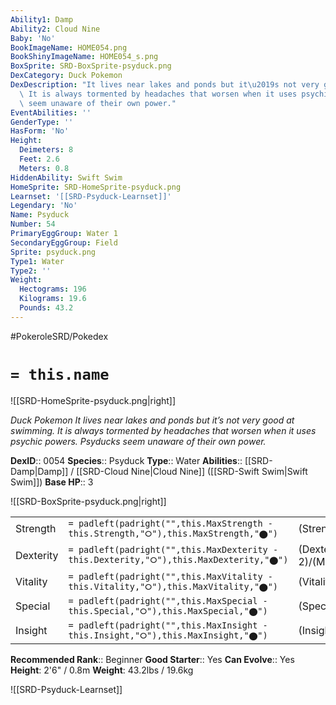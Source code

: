 ```yaml
---
Ability1: Damp
Ability2: Cloud Nine
Baby: 'No'
BookImageName: HOME054.png
BookShinyImageName: HOME054_s.png
BoxSprite: SRD-BoxSprite-psyduck.png
DexCategory: Duck Pokemon
DexDescription: "It lives near lakes and ponds but it\u2019s not very good at swimming.\
  \ It is always tormented by headaches that worsen when it uses psychic powers. Psyducks\
  \ seem unaware of their own power."
EventAbilities: ''
GenderType: ''
HasForm: 'No'
Height:
  Deimeters: 8
  Feet: 2.6
  Meters: 0.8
HiddenAbility: Swift Swim
HomeSprite: SRD-HomeSprite-psyduck.png
Learnset: '[[SRD-Psyduck-Learnset]]'
Legendary: 'No'
Name: Psyduck
Number: 54
PrimaryEggGroup: Water 1
SecondaryEggGroup: Field
Sprite: psyduck.png
Type1: Water
Type2: ''
Weight:
  Hectograms: 196
  Kilograms: 19.6
  Pounds: 43.2
---
```


#PokeroleSRD/Pokedex

# `= this.name`

![[SRD-HomeSprite-psyduck.png|right]]

*Duck Pokemon*
*It lives near lakes and ponds but it’s not very good at swimming. It is always tormented by headaches that worsen when it uses psychic powers. Psyducks seem unaware of their own power.*

**DexID**:: 0054
**Species**:: Psyduck
**Type**:: Water
**Abilities**:: [[SRD-Damp|Damp]] / [[SRD-Cloud Nine|Cloud Nine]] ([[SRD-Swift Swim|Swift Swim]])
**Base HP**:: 3

![[SRD-BoxSprite-psyduck.png|right]]

|           |                                                                                        |                                          |
| --------- | -------------------------------------------------------------------------------------- | ---------------------------------------- |
| Strength  | `= padleft(padright("",this.MaxStrength - this.Strength,"⭘"),this.MaxStrength,"⬤")`    | (Strength::2)/(MaxStrength::4)   |
| Dexterity | `= padleft(padright("",this.MaxDexterity - this.Dexterity,"⭘"),this.MaxDexterity,"⬤")` | (Dexterity:: 2)/(MaxDexterity::4) |
| Vitality  | `= padleft(padright("",this.MaxVitality - this.Vitality,"⭘"),this.MaxVitality,"⬤")`    | (Vitality::2)/(MaxVitality::4)   |
| Special   | `= padleft(padright("",this.MaxSpecial - this.Special,"⭘"),this.MaxSpecial,"⬤")`       | (Special::2)/(MaxSpecial::4)     |
| Insight   | `= padleft(padright("",this.MaxInsight - this.Insight,"⭘"),this.MaxInsight,"⬤")`       | (Insight::2)/(MaxInsight::4)     |

**Recommended Rank**:: Beginner
**Good Starter**:: Yes
**Can Evolve**:: Yes
**Height**: 2'6" / 0.8m
**Weight**: 43.2lbs / 19.6kg

![[SRD-Psyduck-Learnset]]